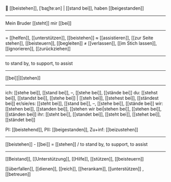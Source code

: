🤝 [[beistehen]], [ˈbaɪ̯ʃteːən] | [[stand bei]], haben [[beigestanden]]

---
Mein Bruder [[steht]] mir [[bei]]

---
= [[helfen]], [[unterstützen]], [[beistehen]]
≈ [[assistieren]], [[zur Seite stehen]], [[beisteuern]], [[begleiten]]
≠ [[verlassen]], [[im Stich lassen]], [[ignorieren]], [[zurückziehen]]

---
to stand by, to support, to assist

---
[[bei]]|[[stehen]]

---
ich: [[stehe bei]], [[stand bei]], –, [[stehe bei]], [[stände bei]]
du: [[stehst bei]], [[standst bei]], [[stehe bei]] | [[steh bei]], [[stehest bei]], [[ständest bei]]
er/sie/es: [[steht bei]], [[stand bei]], –, [[stehe bei]], [[stände bei]]
wir: [[stehen bei]], [[standen bei]], [[stehen wir bei|stehen bei]], [[stehen bei]], [[ständen bei]]
ihr: [[steht bei]], [[standet bei]], [[steht bei]], [[stehet bei]], [[ständet bei]]

PI: [[beistehend]], PII: [[beigestanden]], Zu+inf: [[beizustehen]]

---
[[beistehen]] - [[bei]] = [[stehen]] / to stand by, to support, to assist

---
[[Beistand]], [[Unterstützung]], [[Hilfe]], [[stützen]], [[beisteuern]]

[[überfallen]], [[dienen]], [[reich]], [[herankam]], [[unterstützen]]
, [[betreuen]]